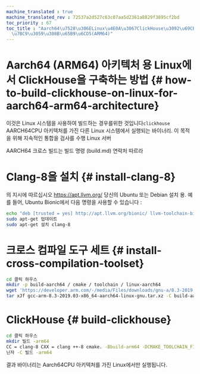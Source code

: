```yaml
---
machine_translated : true
machine_translated_rev : 72537a2d527c63c07aa5d2361a8829f3895cf2bd
toc_priority : 67
toc_title : "Aarch64\u7528\u306ELinux\u4E0A\u3067ClickHouse\u3092\u69CB\
  \u7BC9\u3059\u308B\u65B9\u6CD5(ARM64)"
---
```


# Aarch64 (ARM64) 아키텍처 용 Linux에서 ClickHouse을 구축하는 방법 {# how-to-build-clickhouse-on-linux-for-aarch64-arm64-architecture}

이것은 Linux 시스템을 사용하여 빌드하는 경우를위한 것입니다`clickhouse` AARCH64CPU 아키텍처를 가진 다른 Linux 시스템에서 실행되는 바이너리. 이 목적을 위해 지속적인 통합을 검사를 수행 Linux 서버

AARCH64 크로스 빌드는 빌드 명령 (build.md) 연락처 따르라

# Clang-8을 설치 {# install-clang-8}

의 지시에 따르십시오 https://apt.llvm.org/ 당신의 Ubuntu 또는 Debian 설치 용.
예를 들어, Ubuntu Bionic에서 다음 명령을 사용할 수 있습니다 :

```bash
echo "deb [trusted = yes] http://apt.llvm.org/bionic/ llvm-toolchain-bionic-8 main"| sudo tee /etc/apt/sources.list.d/llvm.list
sudo apt-get 업데이트
sudo apt-get 설치 clang-8
```

# 크로스 컴파일 도구 세트 {# install-cross-compilation-toolset}

```bash
cd 클릭 하우스
mkdir -p build-aarch64 / cmake / toolchain / linux-aarch64
wget 'https://developer.arm.com/-/media/Files/downloads/gnu-a/8.3-2019.03/binrel/gcc-arm-8.3-2019.03-x86_64-aarch64-linux-gnu.tar.xz? 개정 = 2e88a73f-d233-4f96-b1f4-d8b36e9bb0b9 & la = en '-O gcc-arm-8.3-2019.03-x86_64-aarch64-linux-gnu.tar.xz
tar xJf gcc-arm-8.3-2019.03-x86_64-aarch64-linux-gnu.tar.xz -C build-aarch64 / cmake / toolchain / linux-aarch64 --strip-components = 1
```

#  ClickHouse {# build-clickhouse}

```bash
cd 클릭 하우스
mkdir 빌드 -arm64
CC = clang-8 CXX = clang ++-8 cmake. -Bbuild-arm64 -DCMAKE_TOOLCHAIN_FILE = cmake / linux / toolchain-aarch64.cmake
닌자 -C 빌드 -arm64
```

결과 바이너리는 Aarch64CPU 아키텍처를 가진 Linux에서만 실행됩니다.

